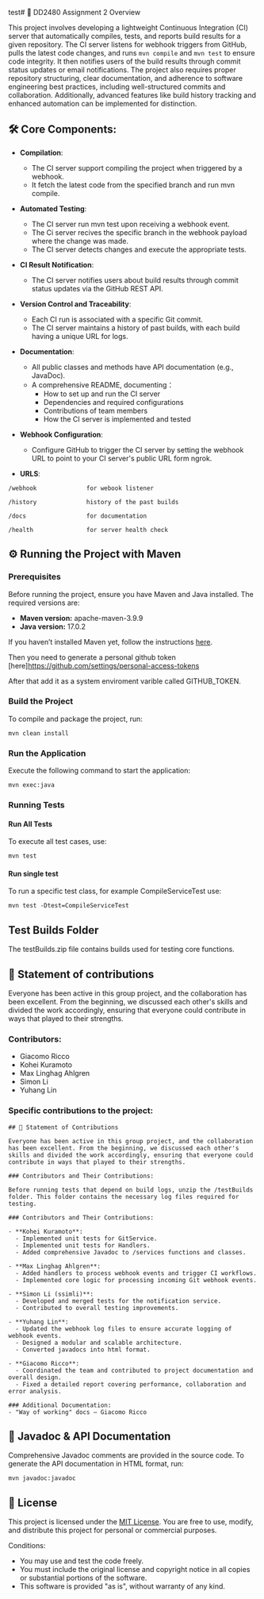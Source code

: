test# 🚀 DD2480 Assignment 2 Overview

This project involves developing a lightweight Continuous Integration (CI) server that automatically compiles, tests, and reports build results for a given repository. The CI server listens for webhook triggers from GitHub, pulls the latest code changes, and runs `mvn compile` and `mvn test` to ensure code integrity. It then notifies users of the build results through commit status updates or email notifications. The project also requires proper repository structuring, clear documentation, and adherence to software engineering best practices, including well-structured commits and collaboration. Additionally, advanced features like build history tracking and enhanced automation can be implemented for distinction.

## 🛠️ Core Components:

- **Compilation**:

  - The CI server support compiling the project when triggered by a webhook.
  - It fetch the latest code from the specified branch and run mvn compile.

- **Automated Testing**:

  - The CI server run mvn test upon receiving a webhook event.
  - The Ci server recives the specific branch in the webhook payload where the change was made.
  - The CI server detects changes and execute the appropriate tests.

- **CI Result Notification**:

  - The CI server notifies users about build results through commit status updates via the GitHub REST API.

- **Version Control and Traceability**:

  - Each CI run is associated with a specific Git commit.
  - The CI server maintains a history of past builds, with each build having a unique URL for logs.

- **Documentation**:

  - All public classes and methods have API documentation (e.g., JavaDoc).
  - A comprehensive README, documenting：
    - How to set up and run the CI server
    - Dependencies and required configurations
    - Contributions of team members
    - How the CI server is implemented and tested

- **Webhook Configuration**:

  - Configure GitHub to trigger the CI server by setting the webhook URL to point to your CI server's public URL form ngrok.

- **URLS**:

```console
/webhook              for webook listener
```

```console
/history              history of the past builds
```

```console
/docs                 for documentation
```

```console
/health               for server health check
```

## ⚙️ Running the Project with Maven

### Prerequisites

Before running the project, ensure you have Maven and Java installed. The required versions are:

- **Maven version:** apache-maven-3.9.9
- **Java version:** 17.0.2

If you haven’t installed Maven yet, follow the instructions [here](https://maven.apache.org/install.html).

Then you need to generate a personal github token [here]https://github.com/settings/personal-access-tokens

After that add it as a system enviroment varible called GITHUB_TOKEN.

### Build the Project

To compile and package the project, run:

```console
mvn clean install
```

### Run the Application

Execute the following command to start the application:

```console
mvn exec:java
```

### Running Tests

#### Run All Tests

To execute all test cases, use:

```console
mvn test
```

#### Run single test

To run a specific test class, for example CompileServiceTest use:

```console
mvn test -Dtest=CompileServiceTest
```

## Test Builds Folder

The testBuilds.zip file contains builds used for testing core functions.

## 🤝 Statement of contributions

Everyone has been active in this group project, and the collaboration has been excellent. From the beginning, we discussed each other's skills and divided the work accordingly, ensuring that everyone could contribute in ways that played to their strengths.

### Contributors:

- Giacomo Ricco
- Kohei Kuramoto
- Max Linghag Ahlgren
- Simon Li
- Yuhang Lin

### Specific contributions to the project:

```console
## 🤝 Statement of Contributions

Everyone has been active in this group project, and the collaboration has been excellent. From the beginning, we discussed each other's skills and divided the work accordingly, ensuring that everyone could contribute in ways that played to their strengths.

### Contributors and Their Contributions:

Before running tests that depend on build logs, unzip the /testBuilds folder. This folder contains the necessary log files required for testing.

### Contributors and Their Contributions:

- **Kohei Kuramoto**:
  - Implemented unit tests for GitService.
  - Implemented unit tests for Handlers.
  - Added comprehensive Javadoc to /services functions and classes.

- **Max Linghag Ahlgren**:
  - Added handlers to process webhook events and trigger CI workflows.
  - Implemented core logic for processing incoming Git webhook events.

- **Simon Li (ssimli)**:
  - Developed and merged tests for the notification service.
  - Contributed to overall testing improvements.

- **Yuhang Lin**:
  - Updated the webhook log files to ensure accurate logging of webhook events.
  - Designed a modular and scalable architecture.
  - Converted javadocs into html format.

- **Giacomo Ricco**:
  - Coordinated the team and contributed to project documentation and overall design.
  - Fixed a detailed report covering performance, collaboration and error analysis.

### Additional Documentation:
- "Way of working" docs – Giacomo Ricco

```

## 📜 Javadoc & API Documentation

Comprehensive Javadoc comments are provided in the source code.
To generate the API documentation in HTML format, run:

```console
mvn javadoc:javadoc
```

## 📜 License

This project is licensed under the [MIT License](https://en.wikipedia.org/wiki/MIT_License). You are free to use, modify, and distribute this project for personal or commercial purposes.

Conditions:

- You may use and test the code freely.
- You must include the original license and copyright notice in all copies or substantial portions of the software.
- This software is provided "as is", without warranty of any kind.
